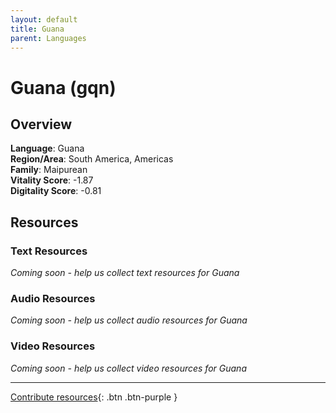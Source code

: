 ```yaml
---
layout: default
title: Guana
parent: Languages
---
```


# Guana (gqn)

## Overview

**Language**: Guana  
**Region/Area**: South America, Americas  
**Family**: Maipurean  
**Vitality Score**: -1.87  
**Digitality Score**: -0.81  

## Resources

### Text Resources
*Coming soon - help us collect text resources for Guana*

### Audio Resources
*Coming soon - help us collect audio resources for Guana*

### Video Resources
*Coming soon - help us collect video resources for Guana*

---

[Contribute resources](https://fairtrain.github.io/){: .btn .btn-purple }
